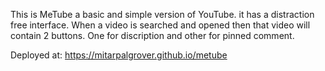 This is MeTube a basic and simple version of YouTube. it has a distraction free interface. When a video is searched and opened then that video will contain 2 buttons. One for discription and other for pinned comment. 

Deployed at: https://mitarpalgrover.github.io/metube
